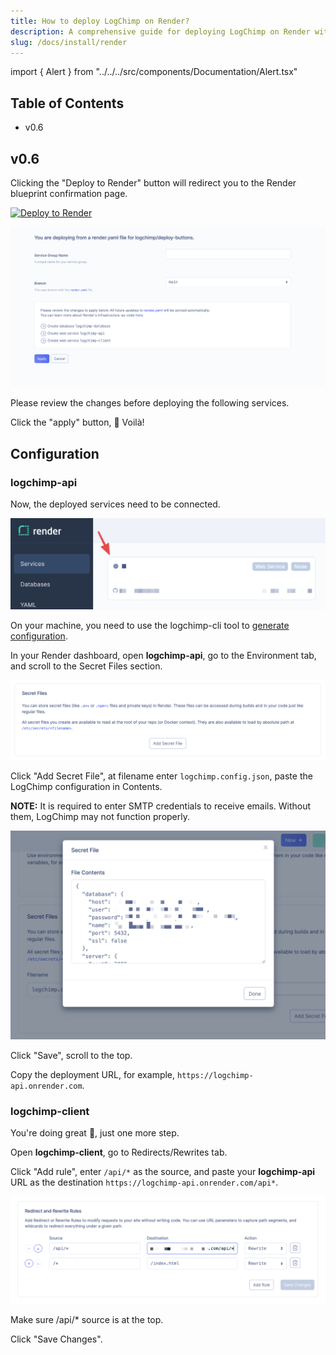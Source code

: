 ```yaml
---
title: How to deploy LogChimp on Render?
description: A comprehensive guide for deploying LogChimp on Render with just a click.
slug: /docs/install/render
---
```


import { Alert } from "../../../src/components/Documentation/Alert.tsx"

## Table of Contents

- v0.6

## v0.6

Clicking the "Deploy to Render" button will redirect you to the Render blueprint confirmation page.

[![Deploy to Render](https://render.com/images/deploy-to-render-button.svg)](https://render.com/deploy?repo=https://github.com/logchimp/deploy-buttons)

![Render deploy confirmation page](../../images/docs/install/render/deploy-confirmation.png)

<Alert type="tip">
  Please review the changes before deploying the following services.
</Alert>

Click the "apply" button, 🎉 Voilà!

## Configuration

### logchimp-api

Now, the deployed services need to be connected.

![Deployed service](../../images/docs/install/render/services-deploy-preview.png)

On your machine, you need to use the logchimp-cli tool to [generate configuration](/docs/cli/config/generate).

In your Render dashboard, open **logchimp-api**, go to the Environment tab, and scroll to the Secret Files section.

![Render services secret file section](../../images/docs/install/render/secret-file-section.png)

Click "Add Secret File", at filename enter `logchimp.config.json`, paste the LogChimp configuration in Contents.

**NOTE:** It is required to enter SMTP credentials to receive emails. Without them, LogChimp may not function properly.

![Render secret file contents preview](../../images/docs/install/render/secret-file-content-preview.png)

Click "Save", scroll to the top.

Copy the deployment URL, for example, `https://logchimp-api.onrender.com`.

### logchimp-client

You're doing great 💪, just one more step.

Open **logchimp-client**, go to Redirects/Rewrites tab.

Click "Add rule", enter `/api/*` as the source, and paste your **logchimp-api** URL as the destination `https://logchimp-api.onrender.com/api*`.

![Render services redirect section](../../images/docs/install/render/services-redirect-section.png)

<Alert type="warning">
  Make sure /api/* source is at the top.
</Alert>

Click "Save Changes".
